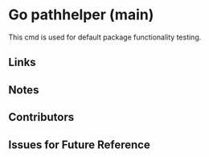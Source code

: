 # Go pathhelper (main)

This cmd is used for default package functionality testing.

## Links

## Notes

## Contributors

## Issues for Future Reference
